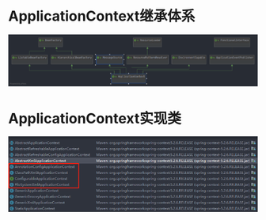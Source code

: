 # ApplicationContext继承体系
![](ApplicationContext.png)
# ApplicationContext实现类
![](ApplicationContext实现类.png)